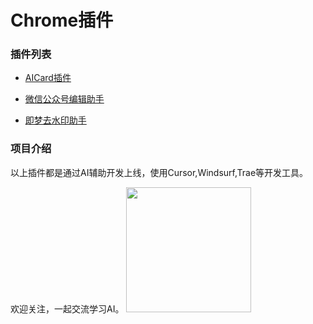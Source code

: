 # Chrome插件

### 插件列表

- [AICard插件](https://chromewebstore.google.com/detail/ai-card-ai-%E5%8D%A1%E7%89%87%E5%88%86%E4%BA%AB/aiapnabekpjebboeflagjhblnmlhbcoa?authuser=1&hl=zh-CN)

- [微信公众号编辑助手](https://chromewebstore.google.com/detail/cbgecpbnaahljiecdnfhgkidfblhclli?utm_source=item-share-cb)

- [即梦去水印助手](https://chromewebstore.google.com/detail/lglgclhinalokopggbhjfjpjmcbhefgg/preview?hl=zh-CN&authuser=1&pli=1)

### 项目介绍
以上插件都是通过AI辅助开发上线，使用Cursor,Windsurf,Trae等开发工具。

欢迎关注，一起交流学习AI。
<img width="200px" src="https://lyln.oss-cn-beijing.aliyuncs.com/wx/qrcode_inshub.jpg"/>
